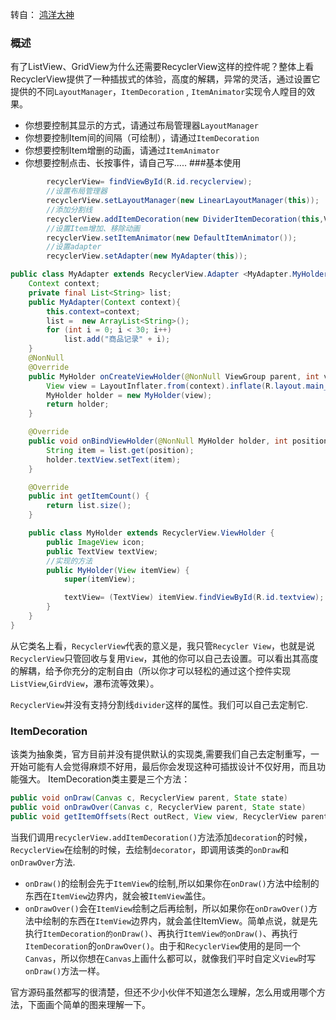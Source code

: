 转自： [鸿洋大神](http://blog.csdn.net/lmj623565791/article/details/45059587)
### 概述
有了ListView、GridView为什么还需要RecyclerView这样的控件呢？整体上看RecyclerView提供了一种插拔式的体验，高度的解耦，异常的灵活，通过设置它提供的不同`LayoutManager`，`ItemDecoration` , `ItemAnimator`实现令人瞠目的效果。
* 你想要控制其显示的方式，请通过布局管理器`LayoutManager`
* 你想要控制Item间的间隔（可绘制），请通过`ItemDecoration`
* 你想要控制Item增删的动画，请通过`ItemAnimator`
* 你想要控制点击、长按事件，请自己写.....
###基本使用
```java
        recyclerView= findViewById(R.id.recyclerview);
        //设置布局管理器
        recyclerView.setLayoutManager(new LinearLayoutManager(this));
        //添加分割线
        recyclerView.addItemDecoration(new DividerItemDecoration(this,VERTICAL ));
        //设置Item增加、移除动画
        recyclerView.setItemAnimator(new DefaultItemAnimator());
        //设置adapter
        recyclerView.setAdapter(new MyAdapter(this));
```
```java
public class MyAdapter extends RecyclerView.Adapter <MyAdapter.MyHolder>{
    Context context;
    private final List<String> list;
    public MyAdapter(Context context){
        this.context=context;
        list =  new ArrayList<String>();
        for (int i = 0; i < 30; i++)
            list.add("商品记录" + i);
    }
    @NonNull
    @Override
    public MyHolder onCreateViewHolder(@NonNull ViewGroup parent, int viewType) {
        View view = LayoutInflater.from(context).inflate(R.layout.main_recyclerview_item, parent, false);
        MyHolder holder = new MyHolder(view);
        return holder;
    }

    @Override
    public void onBindViewHolder(@NonNull MyHolder holder, int position) {
        String item = list.get(position);
        holder.textView.setText(item);
    }

    @Override
    public int getItemCount() {
        return list.size();
    }

    public class MyHolder extends RecyclerView.ViewHolder {
        public ImageView icon;
        public TextView textView;
        //实现的方法
        public MyHolder(View itemView) {
            super(itemView);

            textView= (TextView) itemView.findViewById(R.id.textview);
        }
    }
}

```
从它类名上看，`RecyclerView`代表的意义是，我只管`Recycler View`，也就是说`RecyclerView`只管回收与复用`View`，其他的你可以自己去设置。可以看出其高度的解耦，给予你充分的定制自由（所以你才可以轻松的通过这个控件实现`ListView`,`GirdView`，瀑布流等效果）。

`RecyclerView`并没有支持分割线`divider`这样的属性。我们可以自己去定制它.
### ItemDecoration
该类为抽象类，官方目前并没有提供默认的实现类,需要我们自己去定制重写，一开始可能有人会觉得麻烦不好用，最后你会发现这种可插拔设计不仅好用，而且功能强大。
ItemDecoration类主要是三个方法：
```java
public void onDraw(Canvas c, RecyclerView parent, State state)
public void onDrawOver(Canvas c, RecyclerView parent, State state)
public void getItemOffsets(Rect outRect, View view, RecyclerView parent, State state)
```
当我们调用`recyclerView.addItemDecoration()`方法添加`decoration`的时候，`RecyclerView`在绘制的时候，去绘制`decorator`，即调用该类的`onDraw`和`onDrawOver`方法.
* `onDraw()`的绘制会先于`ItemView`的绘制,所以如果你在`onDraw()`方法中绘制的东西在`ItemView`边界内，就会被`ItemView`盖住。
* `onDrawOver()`会在`ItemView`绘制之后再绘制，所以如果你在`onDrawOver()`方法中绘制的东西在`ItemView`边界内，就会盖住ItemView。简单点说，就是先执行`ItemDecoration的onDraw()`、再执行`ItemView的onDraw()`、再执行`ItemDecoration`的`onDrawOver()`。由于和`RecyclerView`使用的是同一个`Canvas`，所以你想在`Canvas`上画什么都可以，就像我们平时自定义`View`时写`onDraw()`方法一样。

官方源码虽然都写的很清楚，但还不少小伙伴不知道怎么理解，怎么用或用哪个方法，下面画个简单的图来理解一下。

